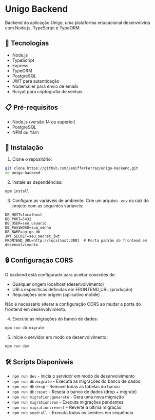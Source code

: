 # Unigo Backend

Backend da aplicação Unigo, uma plataforma educacional desenvolvida com Node.js, TypeScript e TypeORM.

## 🚀 Tecnologias

- Node.js
- TypeScript
- Express
- TypeORM
- PostgreSQL
- JWT para autenticação
- Nodemailer para envio de emails
- Bcrypt para criptografia de senhas

## 📋 Pré-requisitos

- Node.js (versão 14 ou superior)
- PostgreSQL
- NPM ou Yarn

## 🔧 Instalação

1. Clone o repositório:
```bash
git clone https://github.com/JenifferFerraz/unigo-backend.git
cd unigo-backend
```

2. Instale as dependências:
```bash
npm install
```

3. Configure as variáveis de ambiente:
Crie um arquivo `.env` na raiz do projeto com as seguintes variáveis:
```env
DB_HOST=localhost
DB_PORT=5432
DB_USER=seu_usuario
DB_PASSWORD=sua_senha
DB_NAME=unigo_db
JWT_SECRET=seu_secret_jwt
FRONTEND_URL=http://localhost:3001  # Porta padrão do frontend em desenvolvimento
```

## 🔒 Configuração CORS

O backend está configurado para aceitar conexões de:
- Qualquer origem localhost (desenvolvimento)
- URLs específicas definidas em FRONTEND_URL (produção)
- Requisições sem origem (aplicativo mobile)

Não é necessário alterar a configuração CORS ao mudar a porta do frontend em desenvolvimento.

4. Execute as migrações do banco de dados:
```bash
npm run db:migrate
```

5. Inicie o servidor em modo de desenvolvimento:
```bash
npm run dev
```


## 🛠️ Scripts Disponíveis

- `npm run dev` - Inicia o servidor em modo de desenvolvimento
- `npm run db:migrate` - Executa as migrações do banco de dados
- `npm run db:drop` - Remove todas as tabelas do banco
- `npm run db:reset` - Reseta o banco de dados (drop + migrate)
- `npm run migration:generate` - Gera uma nova migração
- `npm run migration:run` - Executa migrações pendentes
- `npm run migration:revert` - Reverte a última migração
- `npm run seed:all` - Executa todos os seeders em sequência

